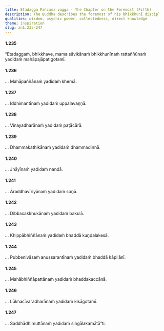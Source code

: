```yaml
---
title: Etadagga Pañcama vagga - The Chapter on the Foremost (Fifth)
description: The Buddha describes the foremost of his bhikkhunī disciples in various categories.
qualities: wisdom, psychic power, collectedness, direct knowledge
theme: inspiration
slug: an1.235-247
---
```


#### 1.235

“Etadaggaṁ, bhikkhave, mama sāvikānaṁ bhikkhunīnaṁ rattaññūnaṁ yadidaṁ mahāpajāpatigotamī.

#### 1.236

… Mahāpaññānaṁ yadidaṁ khemā.

#### 1.237

… Iddhimantīnaṁ yadidaṁ uppalavaṇṇā.

#### 1.238

… Vinayadharānaṁ yadidaṁ paṭācārā.

#### 1.239

… Dhammakathikānaṁ yadidaṁ dhammadinnā.

#### 1.240

… Jhāyīnaṁ yadidaṁ nandā.

#### 1.241

… Āraddhavīriyānaṁ yadidaṁ soṇā.

#### 1.242

… Dibbacakkhukānaṁ yadidaṁ bakulā.

#### 1.243

… Khippābhiññānaṁ yadidaṁ bhaddā kuṇḍalakesā.

#### 1.244

… Pubbenivāsaṁ anussarantīnaṁ yadidaṁ bhaddā kāpilānī.

#### 1.245

… Mahābhiññāpattānaṁ yadidaṁ bhaddakaccānā.

#### 1.246

… Lūkhacīvaradharānaṁ yadidaṁ kisāgotamī.

#### 1.247

… Saddhādhimuttānaṁ yadidaṁ siṅgālakamātā”ti.